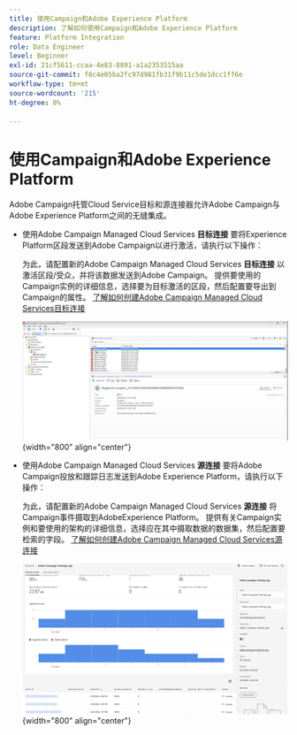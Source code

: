 ```yaml
---
title: 使用Campaign和Adobe Experience Platform
description: 了解如何使用Campaign和Adobe Experience Platform
feature: Platform Integration
role: Data Engineer
level: Beginner
exl-id: 21cf5611-ccaa-4e83-8891-a1a2353515aa
source-git-commit: f8c4e05ba2fc97d981fb31f9b11c5de1dcc1ff6e
workflow-type: tm+mt
source-wordcount: '215'
ht-degree: 0%

---
```


# 使用Campaign和Adobe Experience Platform

Adobe Campaign托管Cloud Service目标和源连接器允许Adobe Campaign与Adobe Experience Platform之间的无缝集成。

* 使用Adobe Campaign Managed Cloud Services **目标连接** 要将Experience Platform区段发送到Adobe Campaign以进行激活，请执行以下操作：

  为此，请配置新的Adobe Campaign Managed Cloud Services **目标连接** 以激活区段/受众，并将该数据发送到Adobe Campaign。 提供要使用的Campaign实例的详细信息，选择要为目标激活的区段，然后配置要导出到Campaign的属性。 [了解如何创建Adobe Campaign Managed Cloud Services目标连接](https://www.adobe.com/go/destinations-adobe-campaign-managed-cloud-services-en)

  ![](assets/aep-destination.png){width="800" align="center"}

* 使用Adobe Campaign Managed Cloud Services **源连接** 要将Adobe Campaign投放和跟踪日志发送到Adobe Experience Platform，请执行以下操作：

  为此，请配置新的Adobe Campaign Managed Cloud Services **源连接** 将Campaign事件摄取到AdobeExperience Platform。 提供有关Campaign实例和要使用的架构的详细信息，选择应在其中摄取数据的数据集，然后配置要检索的字段。 [了解如何创建Adobe Campaign Managed Cloud Services源连接](https://www.adobe.com/go/sources-campaign-ui-en)

  ![](assets/aep-logs.png){width="800" align="center"}
